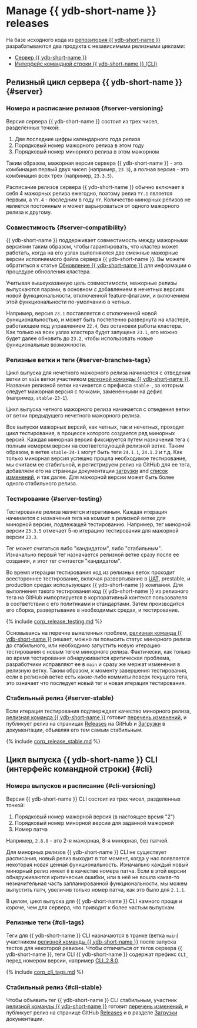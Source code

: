 # Manage {{ ydb-short-name }} releases

На базе исходного кода из [репозитория {{ ydb-short-name }}](https://github.com/ydb-platform/ydb) разрабатываются два продукта с независимыми релизными циклами:

- [Сервер {{ ydb-short-name }}](#server)
- [Интерфейс командной строки {{ ydb-short-name }} (CLI)](#cli)

## Релизный цикл сервера {{ ydb-short-name }} {#server}

### Номера и расписание релизов {#server-versioning}

Версия сервера {{ ydb-short-name }} состоит из трех чисел, разделенных точкой: 

1. Две последние цифры календарного года релиза
2. Порядковый номер мажорного релиза в этом году
3. Порядковый номер минорного релиза в этом мажорном

Таким образом, мажорная версия сервера {{ ydb-short-name }} - это комбинация первый двух чисел (например, `23.3`), а полная версия - это комбинация всех трех (например, `23.3.5`).

Расписание релизов сервера {{ ydb-short-name }} обычно включает в себя 4 мажорных релиза ежегодно, поэтому релиз `YY.1` является первым, а `YY.4` - последним в году `YY`. Количество минорных релизов не является постоянным и может варьироваться от одного мажорного релиза к другому.

### Совместимость {#server-compatibility}

{{ ydb-short-name }} поддерживает совместимость между мажорными версиями таким образом, чтобы гарантировать, что кластер может работать, когда на его узлах выполняются две смежные мажорные версии исполняемого файла сервера {{ ydb-short-name }}. Вы можете обратиться к статье [Обновление {{ ydb-short-name }}](../devops/manual/upgrade.md) для информации о процедуре обновления кластера.

Учитывая вышеуказанную цель совместимости, мажорные релизы выпускаются парами, в основном с добавлением в нечетных версиях новой функциональности, отключенной feature-флагами, и включением этой функциональности по-умолчанию в четных.

Например, версия `23.1` поставляется с отключенной новой функциональностью, и может быть постепенно развернута на кластере, работающем под управлением `22.4`, без остановки работы кластера. Как только на всех узлах кластера будет запущена `23.1`, его можно будет далее обновить до `23.2`, чтобы использовать новые функциональные возможности.

### Релизные ветки и теги {#server-branches-tags}

Цикл выпуска для нечетного мажорного релиза начинается с отведения ветки от `main` ветки участником [релизной команды {{ ydb-short-name }}](https://github.com/orgs/ydb-platform/teams/release). Название релизной ветки начинается с префикса `stable-`, за которым следует мажорная версия с точками, замененными на дефис (например, `stable-23-1`).

Цикл выпуска четного мажорного релиза начинается с отведения ветки от ветки предыдущего нечетного мажорного релиза.

Все выпуски мажорных версий, как четных, так и нечетных, проходят цикл тестирования, в процессе которого создается ряд минорных версий. Каждая минорная версия фиксируется путем назначения тега с полным номером версии на соответствующей релизной ветке. Таким образом, в ветке `stable-24-1` могут быть теги `24.1.1`, `24.1.2` и т.д. Как только минорная версия успешно прошла необходимое тестирование, мы считаем ее стабильной, и регистрируем релиз на GitHub для ее тега, добавляем его на страницы документации [загрузки](../downloads/index.md#ydb-server) and [список изменений](../changelog-server.md), и так далее. Для мажорной версии может быть более одного стабильного релиза.

### Тестирование {#server-testing}

Тестирование релиза является итеративным. Каждая итерация начинается с назначения тега на коммит в релизной ветке для минорной версии, подлежащей тестированию. Например, тег минорной версии `23.3.5` отмечает 5-ю итерацию тестирования для мажорной версии `23.3`.

Тег может считаться либо "кандидатом", либо "стабильным". Изначально первый тег назначается релизной ветке сразу после ее создания, и этот тег считается "кандидатом".

Во время итерации тестирования код из релизных веток проходит всестороннее тестирование, включая развертывание в [UAT](https://en.wikipedia.org/wiki/Acceptance_testing), prestable, и production средах использующих {{ ydb-short-name }} компания. Для выполнения такого тестирования код {{ ydb-short-name }} из релизного тега на GitHub импортируется в корпоративный контекст пользователя в соответствии с его политиками и стандартами. Затем производится его сборка, развертывание в необходимых средах, и тестирование.

{% include [corp_release_testing.md](_includes/corp_release_testing.md) %}

Основываясь на перечне выявленных проблем, [релизная команда {{ ydb-short-name }}](https://github.com/orgs/ydb-platform/teams/release) решает, можно ли повысить статус минорного релиза до стабильного, или необходимо запустить новую итерацию тестирования с новым тегом минорного релиза. Фактически, как только во время тестирования обнаруживается критическая проблема, разработчики исправляют ее в `main` и сразу же мержат изменения в релизную ветку. Таким образом, к моменту завершения тестирования, если в релизной ветке есть какие-либо коммиты поверх текущего тега, это означает что последует новый тег и новая итерация тестирования.

### Стабильный релиз {#server-stable}

Если итерация тестирования подтверждает качество минорного релиза, [релизная команда {{ ydb-short-name }}](https://github.com/orgs/ydb-platform/teams/release) готовит [перечень изменений](../changelog-server.md), и публикует релиз на страницах [Releases](https://github.com/ydb-platform/ydb/releases) на GitHub и [Загрузки](../downloads/index.md#ydb-server) в документации, объявляя его тем самым стабильным.

{% include [corp_release_stable.md](_includes/corp_release_stable.md) %}

## Цикл выпуска {{ ydb-short-name }} CLI (интерфейс командной строки) {#cli}

### Номера выпусков и расписание {#cli-versioning}

Версия {{ ydb-short-name }} CLI состоит из трех чисел, разделенных точкой:

1. Порядковый номер мажорной версия (в настоящее время "2")
2. Порядковый номер минорной версии для заданной мажорной
3. Номер патча

Например, `2.8.0` - это 2-я мажорная, 8-я минорная, без патчей.

Для минорных релизов {{ ydb-short-name }} CLI не существует расписания, новый релиз выходит в тот момент, когда у нас появляется некоторая новая ценная функциональность. Изначально каждый новый минорный релиз имеет `0` в качестве номера патча. Если в этой версии обнаруживаются критические ошибки, или в неё не вошла какая-то незначительная часть запланированной функциональности, мы можем выпустить патч, увеличив только номер патча, как это было для `2.1.1`.

В целом, цикл выпуска для {{ ydb-short-name }} CLI намного проще и короче, чем для сервера, что приводит к более частым выпускам.

### Релизные теги {#cli-tags}

Теги для {{ ydb-short-name }} CLI назначаются в транке (ветка `main`) участником [релизной команды {{ ydb-short-name }}](https://github.com/orgs/ydb-platform/teams/release) после запуска тестов для некоторой ревизии. Чтобы отличаться от тегов сервера {{ ydb-short-name }}, теги CLI {{ ydb-short-name }} содержат префикс `CLI_` перед номером версии, например [CLI_2.8.0](https://github.com/ydb-platform/ydb/tree/CLI_2.8.0).

{% include [corp_cli_tags.md](_includes/corp_cli_tags.md) %}

### Стабильный релиз {#cli-stable}

Чтобы объявить тег {{ ydb-short-name }} CLI стабильным, участник [релизной команды {{ ydb-short-name }}](https://github.com/orgs/ydb-platform/teams/release) готовит [перечень изменений](../changelog-cli.md), и публикует релиз на странице GitHub [Releases](https://github.com/ydb-platform/ydb/releases) и в разделе [Загрузки](../downloads/index.md#ydb-cli) документации.
